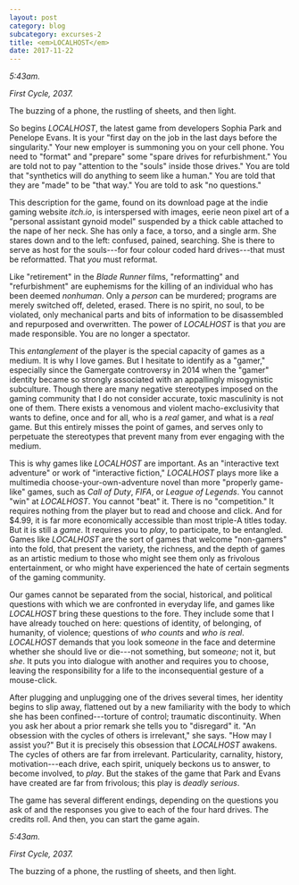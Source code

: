 ```yaml
---
layout: post
category: blog
subcategory: excurses-2
title: <em>LOCALHOST</em>
date: 2017-11-22
---
```


*5:43am.*

*First Cycle, 2037.*

The buzzing of a phone, the rustling of sheets, and then light.

So begins *LOCALHOST*, the latest game from developers Sophia Park and Penelope Evans. It is your "first day on the job in the last days before the singularity." Your new employer is summoning you on your cell phone. You need to "format" and "prepare" some "spare drives for refurbishment." You are told not to pay "attention to the "souls" inside those drives." You are told that "synthetics will do anything to seem like a human." You are told that they are "made" to be "that way." You are told to ask "no questions."

This description for the game, found on its download page at the indie gaming website *itch.io*, is interspersed with images, eerie neon pixel art of a "personal assistant gynoid model" suspended by a thick cable attached to the nape of her neck. She has only a face, a torso, and a single arm. She stares down and to the left: confused, pained, searching. She is there to serve as host for the souls---for four colour coded hard drives---that must be reformatted. That *you* must reformat.

Like "retirement" in the *Blade Runner* films, "reformatting" and "refurbishment" are euphemisms for the killing of an individual who has been deemed *nonhuman*. Only a *person* can be murdered; programs are merely switched off, deleted, erased. There is no spirit, no soul, to be violated, only mechanical parts and bits of information to be disassembled and repurposed and overwritten. The power of *LOCALHOST* is that *you* are made responsible. You are no longer a spectator.

This *entanglement* of the player is the special capacity of games as a medium. It is why I love games. But I hesitate to identify as a "gamer," especially since the Gamergate controversy in 2014 when the "gamer" identity became so strongly associated with an appallingly misogynistic subculture. Though there are many negative stereotypes imposed on the gaming community that I do not consider accurate, toxic masculinity is not one of them. There exists a venomous and violent macho-exclusivity that wants to define, once and for all, who is a *real* gamer, and what is a *real* game. But this entirely misses the point of games, and serves only to perpetuate the stereotypes that prevent many from ever engaging with the medium.

This is why games like *LOCALHOST* are important. As an "interactive text adventure" or work of "interactive fiction," *LOCALHOST* plays more like a multimedia choose-your-own-adventure novel than more "properly game-like" games, such as *Call of Duty*, *FIFA*, or *League of Legends*. You cannot "win" at *LOCALHOST*. You cannot "beat" it. There is no "competition." It requires nothing from the player but to read and choose and click. And for \$4.99, it is far more economically accessible than most triple-A titles today. But it is still a *game*. It requires you to *play*, to participate, to be entangled. Games like *LOCALHOST* are the sort of games that welcome "non-gamers" into the fold, that present the variety, the richness, and the depth of games as an artistic medium to those who might see them only as frivolous entertainment, or who might have experienced the hate of certain segments of the gaming community.

Our games cannot be separated from the social, historical, and political questions with which we are confronted in everyday life, and games like *LOCALHOST* bring these questions to the fore. They include some that I have already touched on here: questions of identity, of belonging, of humanity, of violence; questions of *who counts* and *who is real*. *LOCALHOST* demands that you look some*one* in the face and determine whether she should live or die---not something, but some*one*; not it, but *she*. It puts you into dialogue with another and requires you to choose, leaving the responsibility for a life to the inconsequential gesture of a mouse-click.

After plugging and unplugging one of the drives several times, her identity begins to slip away, flattened out by a new familiarity with the body to which she has been confined---torture of control; traumatic discontinuity. When you ask her about a prior remark she tells you to "disregard" it. "An obsession with the cycles of others is irrelevant," she says. "How may I assist you?" But it is precisely this obsession that *LOCALHOST* awakens. The cycles of others are far from irrelevant. Particularity, carnality, history, motivation---each drive, each spirit, uniquely beckons us to answer, to become involved, to *play*. But the stakes of the game that Park and Evans have created are far from frivolous; this play is *deadly serious*.

The game has several different endings, depending on the questions you ask of and the responses you give to each of the four hard drives. The credits roll. And then, you can start the game again.

*5:43am.*

*First Cycle, 2037.*

The buzzing of a phone, the rustling of sheets, and then light.
